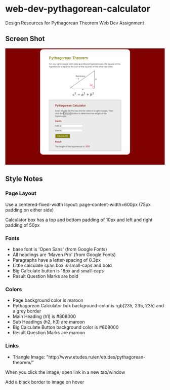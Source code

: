 # web-dev-pythagorean-calculator
Design Resources for Pythagorean Theorem Web Dev Assignment

<h2>Screen Shot</h2>
<img src="images/pythagorean-calculator-screenshot.png">

<h2>Style Notes</h2>

<h3>Page Layout</h3>
<p>Use a centered-fixed-width layout: page-content-width=600px (75px padding on either side)</p>
<p>Calculator box has a top and bottom padding of 10px and left and right padding of 50px</p>

<h3>Fonts</h3>
<ul>
  <li>base font is 'Open Sans' (from Google Fonts)</li>
  <li>All headings are 'Maven Pro' (from Google Fonts)</li>
  <li>Paragraphs have a letter-spacing of 0.3px</li>
  <li>Little calculate span box is small-caps and bold</li>
  <li>Big Calculate button is 18px and small-caps</li>
  <li>Result Question Marks are bold</li>
</ul>

<h3>Colors</h3>
<ul>
  <li>Page background color is maroon</li>
  <li>Pythagorean Calculator box background-color is rgb(235, 235, 235) and a grey border</li>
  <li>Main Heading (h1) is #808000</li>
  <li>Sub Headings (h2, h3) are maroon</li>
  <li>Big Calculate Button background color is #808000</li>
  <li>Result Question Marks are maroon</li>
</ul>

<h3>Links</h3>
<ul>
  <li>Triangle Image: "http://www.etudes.ru/en/etudes/pythagorean-theorem/"</li>
</ul>
<p>When you click the image, open link in a new tab/window</p>
<p>Add a black border to image on hover</p>